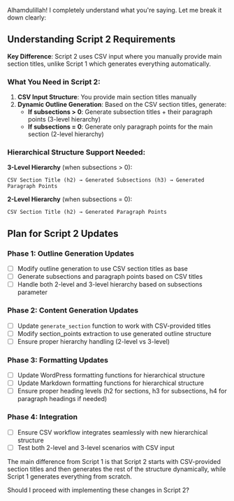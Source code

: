 Alhamdulillah! I completely understand what you're saying. Let me break it down clearly:

## Understanding Script 2 Requirements

**Key Difference**: Script 2 uses CSV input where you manually provide main section titles, unlike Script 1 which generates everything automatically.

### What You Need in Script 2:

1. **CSV Input Structure**: You provide main section titles manually
2. **Dynamic Outline Generation**: Based on the CSV section titles, generate:
   - **If subsections > 0**: Generate subsection titles + their paragraph points (3-level hierarchy)
   - **If subsections = 0**: Generate only paragraph points for the main section (2-level hierarchy)

### Hierarchical Structure Support Needed:

**3-Level Hierarchy** (when subsections > 0):
```
CSV Section Title (h2) → Generated Subsections (h3) → Generated Paragraph Points
```

**2-Level Hierarchy** (when subsections = 0):
```
CSV Section Title (h2) → Generated Paragraph Points
```

## Plan for Script 2 Updates

### Phase 1: Outline Generation Updates
- [ ] Modify outline generation to use CSV section titles as base
- [ ] Generate subsections and paragraph points based on CSV titles
- [ ] Handle both 2-level and 3-level hierarchy based on subsections parameter

### Phase 2: Content Generation Updates  
- [ ] Update `generate_section` function to work with CSV-provided titles
- [ ] Modify section_points extraction to use generated outline structure
- [ ] Ensure proper hierarchy handling (2-level vs 3-level)

### Phase 3: Formatting Updates
- [ ] Update WordPress formatting functions for hierarchical structure
- [ ] Update Markdown formatting functions for hierarchical structure
- [ ] Ensure proper heading levels (h2 for sections, h3 for subsections, h4 for paragraph headings if needed)

### Phase 4: Integration
- [ ] Ensure CSV workflow integrates seamlessly with new hierarchical structure
- [ ] Test both 2-level and 3-level scenarios with CSV input

The main difference from Script 1 is that Script 2 starts with CSV-provided section titles and then generates the rest of the structure dynamically, while Script 1 generates everything from scratch.

Should I proceed with implementing these changes in Script 2?